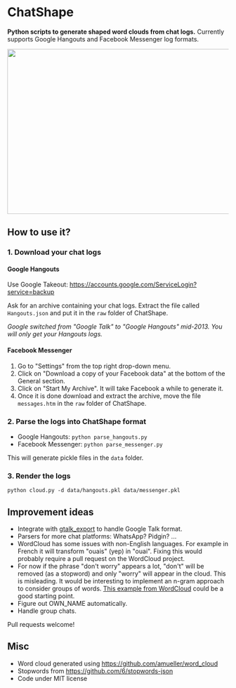 # ChatShape

**Python scripts to generate shaped word clouds from chat logs.** Currently supports Google Hangouts and Facebook Messenger log formats.

<p align="center">
<img src="https://github.com/MasterScrat/ChatShape/raw/master/renders/Florian_Laurent_10001_1000.png" width="600" height="376">
</p>

## How to use it?

### 1. Download your chat logs

#### Google Hangouts

Use Google Takeout: https://accounts.google.com/ServiceLogin?service=backup

Ask for an archive containing your chat logs. Extract the file called `Hangouts.json` and put it in the `raw` folder of ChatShape.

*Google switched from "Google Talk" to "Google Hangouts" mid-2013. You will only get your Hangouts logs.*

#### Facebook Messenger

1. Go to "Settings" from the top right drop-down menu.
2. Click on "Download a copy of your Facebook data" at the bottom of the General section.
3. Click on "Start My Archive". It will take Facebook a while to generate it.
4. Once it is done download and extract the archive, move the file `messages.htm` in the `raw` folder of ChatShape.

### 2. Parse the logs into ChatShape format

* Google Hangouts: `python parse_hangouts.py`
* Facebook Messenger: `python parse_messenger.py`

This will generate pickle files in the `data` folder.

### 3. Render the logs

`python cloud.py -d data/hangouts.pkl data/messenger.pkl`


## Improvement ideas

* Integrate with [gtalk_export](https://github.com/coandco/gtalk_export/) to handle Google Talk format.
* Parsers for more chat platforms: WhatsApp? Pidgin? ...
* WordCloud has some issues with non-English languages. For example in French it will transform "ouais" (yep) in "ouai". Fixing this would probably require a pull request on the WordCloud project.
* For now if the phrase "don't worry" appears a lot, "don't" will be removed (as a stopword) and only "worry" will appear in the cloud. This is misleading. It would be interesting to implement an n-gram approach to consider groups of words. [This example from WordCloud](https://github.com/amueller/word_cloud/blob/bc8e76ef98e3fdfa506deb56a3050e7a481e99ef/examples/bigrams.py) could be a good starting point.
* Figure out OWN_NAME automatically.
* Handle group chats.

Pull requests welcome!


## Misc

* Word cloud generated using https://github.com/amueller/word_cloud
* Stopwords from https://github.com/6/stopwords-json
* Code under MIT license